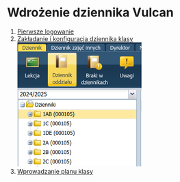 # Wdrożenie dziennika Vulcan

1. [Pierwsze logowanie](konto_logowanie.md)
2. [Zakładanie i konfiguracja dziennika klasy](zakladanie_dziennika.md)
![Ikona dziennika oddziału i zaznaczenie klasy](imgs/dziennik_oddzialu_01.png)
3. [Wprowadzanie planu klasy](wprowadzanie_planu.md)
